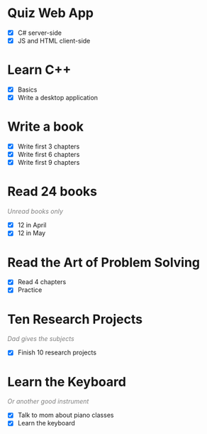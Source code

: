 # Quiz Web App
- [x] C# server-side
- [x] JS and HTML client-side

# Learn C++
- [x] Basics
- [x] Write a desktop application

# Write a book
- [x] Write first 3 chapters
- [x] Write first 6 chapters
- [x] Write first 9 chapters

# Read 24 books
<span style="color: grey">_Unread books only_</span>
- [x] 12 in April
- [x] 12 in May

# Read the Art of Problem Solving
- [x] Read 4 chapters
- [x] Practice

# Ten Research Projects
<span style="color:grey">_Dad gives the subjects_</span>
- [x] Finish 10 research projects

# Learn the Keyboard
<span style="color:grey">_Or another good instrument_</span>
- [x] Talk to mom about piano classes
- [x] Learn the keyboard
